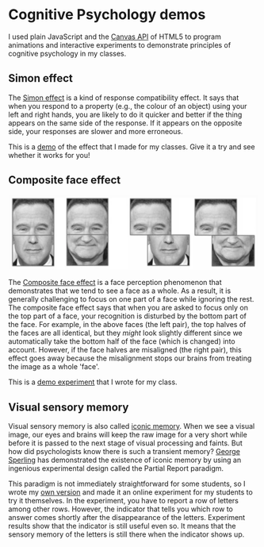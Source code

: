 # Cognitive Psychology demos

I used plain JavaScript and the [Canvas API](https://developer.mozilla.org/en-US/docs/Web/API/Canvas_API) of HTML5 to program animations and interactive experiments to demonstrate principles of cognitive psychology in my classes. 


## Simon effect

The [Simon effect](https://en.wikipedia.org/wiki/Simon_effect) is a kind of response compatibility effect. It says that when you respond to a property (e.g., the colour of an object) using your left and right hands, you are likely to do it quicker and better if the thing appears on the same side of the response. If it appears on the opposite side, your responses are slower and more erroneous.

This is a <ins>[demo](https://louiskhchan.github.io/class-demos/simon_effect/)</ins> of the effect that I made for my classes. Give it a try and see whether it works for you!


## Composite face effect

![composite face effect](composite_effect_fig.png)

The [Composite face effect](https://link.springer.com/article/10.3758/s13423-016-1131-5) is a face perception phenomenon that demonstrates that we tend to see a face as a whole. As a result, it is generally challenging to focus on one part of a face while ignoring the rest. The composite face effect says that when you are asked to focus only on the top part of a face, your recognition is disturbed by the bottom part of the face. For example, in the above faces (the left pair), the top halves of the faces are all identical, but they *might* look slightly different since we automatically take the bottom half of the face (which is changed) into account. However, if the face halves are misaligned (the right pair), this effect goes away because the misalignment stops our brains from treating the image as a whole 'face'.

This is a <ins>[demo experiment](https://louiskhchan.github.io/class-demos/composite_effect/index.htm?id=testuser)</ins> that I wrote for my class.


## Visual sensory memory

Visual sensory memory is also called [iconic memory](https://www.simplypsychology.org/iconic-memory.html). When we see a visual image, our eyes and brains will keep the raw image for a very short while before it is passed to the next stage of visual processing and faints. But how did psychologists know there is such a transient memory? [George Sperling](https://en.wikipedia.org/wiki/George_Sperling) has demonstrated the existence of iconic memory by using an ingenious experimental design called the Partial Report paradigm.

This paradigm is not immediately straightforward for some students, so I wrote my [own version](https://louiskhchan.github.io/class-demos/sperling/index.htm?id=testuser) and made it an online experiment for my students to try it themselves. In the experiment, you have to report a row of letters among other rows. However, the indicator that tells you which row to answer comes shortly after the disappearance of the letters. Experiment results show that the indicator is still useful even so. It means that the sensory memory of the letters is still there when the indicator shows up.

